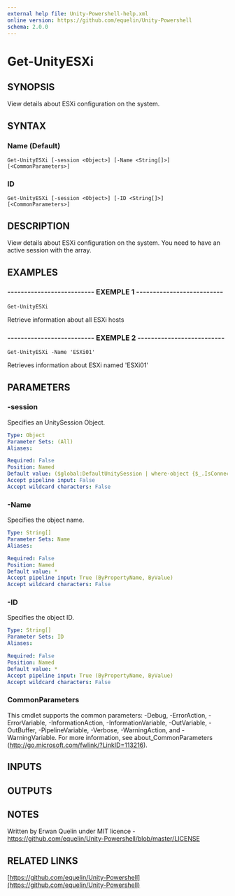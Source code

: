 ```yaml
---
external help file: Unity-Powershell-help.xml
online version: https://github.com/equelin/Unity-Powershell
schema: 2.0.0
---
```


# Get-UnityESXi

## SYNOPSIS
View details about ESXi configuration on the system.

## SYNTAX

### Name (Default)
```
Get-UnityESXi [-session <Object>] [-Name <String[]>] [<CommonParameters>]
```

### ID
```
Get-UnityESXi [-session <Object>] [-ID <String[]>] [<CommonParameters>]
```

## DESCRIPTION
View details about ESXi configuration on the system.
You need to have an active session with the array.

## EXAMPLES

### -------------------------- EXEMPLE 1 --------------------------
```
Get-UnityESXi
```

Retrieve information about all ESXi hosts

### -------------------------- EXEMPLE 2 --------------------------
```
Get-UnityESXi -Name 'ESXi01'
```

Retrieves information about ESXi named 'ESXi01'

## PARAMETERS

### -session
Specifies an UnitySession Object.

```yaml
Type: Object
Parameter Sets: (All)
Aliases: 

Required: False
Position: Named
Default value: ($global:DefaultUnitySession | where-object {$_.IsConnected -eq $true})
Accept pipeline input: False
Accept wildcard characters: False
```

### -Name
Specifies the object name.

```yaml
Type: String[]
Parameter Sets: Name
Aliases: 

Required: False
Position: Named
Default value: *
Accept pipeline input: True (ByPropertyName, ByValue)
Accept wildcard characters: False
```

### -ID
Specifies the object ID.

```yaml
Type: String[]
Parameter Sets: ID
Aliases: 

Required: False
Position: Named
Default value: *
Accept pipeline input: True (ByPropertyName, ByValue)
Accept wildcard characters: False
```

### CommonParameters
This cmdlet supports the common parameters: -Debug, -ErrorAction, -ErrorVariable, -InformationAction, -InformationVariable, -OutVariable, -OutBuffer, -PipelineVariable, -Verbose, -WarningAction, and -WarningVariable. For more information, see about_CommonParameters (http://go.microsoft.com/fwlink/?LinkID=113216).

## INPUTS

## OUTPUTS

## NOTES
Written by Erwan Quelin under MIT licence - https://github.com/equelin/Unity-Powershell/blob/master/LICENSE

## RELATED LINKS

[https://github.com/equelin/Unity-Powershell](https://github.com/equelin/Unity-Powershell)


